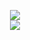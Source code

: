 <p align="center" width="100%"><img src="https://github-readme-stats.vercel.app/api/top-langs/?username=kaslmineer7999&theme=dracula&count_private=true&hide_border=false"/><br/><img src="https://github-readme-stats.vercel.app/api/?username=kaslmineer7999&theme=dracula&show_icons=true&count_private=true&hide_border=false"/></p>
